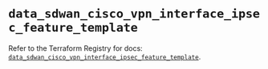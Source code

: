 # `data_sdwan_cisco_vpn_interface_ipsec_feature_template`

Refer to the Terraform Registry for docs: [`data_sdwan_cisco_vpn_interface_ipsec_feature_template`](https://registry.terraform.io/providers/ciscodevnet/sdwan/0.8.0/docs/data-sources/cisco_vpn_interface_ipsec_feature_template).
